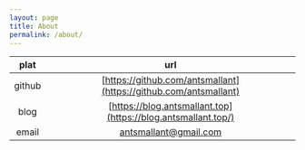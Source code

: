 ```yaml
---
layout: page
title: About
permalink: /about/
---
```


|plat|url|
|:-:|:-:|
|github|[https://github.com/antsmallant](https://github.com/antsmallant)|
|blog|[https://blog.antsmallant.top](https://blog.antsmallant.top/)|
|email|[antsmallant@gmail.com](mailto:412288482@qq.com)|